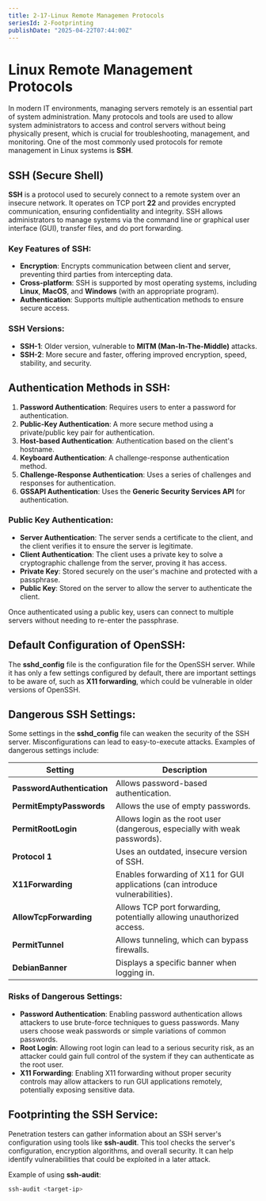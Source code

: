 ```yaml
---
title: 2-17-Linux Remote Managemen Protocols
seriesId: 2-Footprinting
publishDate: "2025-04-22T07:44:00Z"
---
```


# Linux Remote Management Protocols

In modern IT environments, managing servers remotely is an essential part of system administration. Many protocols and tools are used to allow system administrators to access and control servers without being physically present, which is crucial for troubleshooting, management, and monitoring. One of the most commonly used protocols for remote management in Linux systems is **SSH**.

## SSH (Secure Shell)

**SSH** is a protocol used to securely connect to a remote system over an insecure network. It operates on TCP port **22** and provides encrypted communication, ensuring confidentiality and integrity. SSH allows administrators to manage systems via the command line or graphical user interface (GUI), transfer files, and do port forwarding.

### Key Features of SSH:
- **Encryption**: Encrypts communication between client and server, preventing third parties from intercepting data.
- **Cross-platform**: SSH is supported by most operating systems, including **Linux**, **MacOS**, and **Windows** (with an appropriate program).
- **Authentication**: Supports multiple authentication methods to ensure secure access.

### SSH Versions:
- **SSH-1**: Older version, vulnerable to **MITM (Man-In-The-Middle)** attacks.
- **SSH-2**: More secure and faster, offering improved encryption, speed, stability, and security.

## Authentication Methods in SSH:
1. **Password Authentication**: Requires users to enter a password for authentication.
2. **Public-Key Authentication**: A more secure method using a private/public key pair for authentication.
3. **Host-based Authentication**: Authentication based on the client's hostname.
4. **Keyboard Authentication**: A challenge-response authentication method.
5. **Challenge-Response Authentication**: Uses a series of challenges and responses for authentication.
6. **GSSAPI Authentication**: Uses the **Generic Security Services API** for authentication.

### Public Key Authentication:
- **Server Authentication**: The server sends a certificate to the client, and the client verifies it to ensure the server is legitimate.
- **Client Authentication**: The client uses a private key to solve a cryptographic challenge from the server, proving it has access.
- **Private Key**: Stored securely on the user's machine and protected with a passphrase.
- **Public Key**: Stored on the server to allow the server to authenticate the client.

Once authenticated using a public key, users can connect to multiple servers without needing to re-enter the passphrase.

## Default Configuration of OpenSSH:
The **sshd_config** file is the configuration file for the OpenSSH server. While it has only a few settings configured by default, there are important settings to be aware of, such as **X11 forwarding**, which could be vulnerable in older versions of OpenSSH.

## Dangerous SSH Settings:
Some settings in the **sshd_config** file can weaken the security of the SSH server. Misconfigurations can lead to easy-to-execute attacks. Examples of dangerous settings include:

| Setting                | Description                                                    |
|------------------------|----------------------------------------------------------------|
| **PasswordAuthentication** | Allows password-based authentication.                          |
| **PermitEmptyPasswords**   | Allows the use of empty passwords.                             |
| **PermitRootLogin**        | Allows login as the root user (dangerous, especially with weak passwords). |
| **Protocol 1**             | Uses an outdated, insecure version of SSH.                     |
| **X11Forwarding**          | Enables forwarding of X11 for GUI applications (can introduce vulnerabilities). |
| **AllowTcpForwarding**     | Allows TCP port forwarding, potentially allowing unauthorized access. |
| **PermitTunnel**           | Allows tunneling, which can bypass firewalls.                  |
| **DebianBanner**           | Displays a specific banner when logging in.                    |

### Risks of Dangerous Settings:
- **Password Authentication**: Enabling password authentication allows attackers to use brute-force techniques to guess passwords. Many users choose weak passwords or simple variations of common passwords.
- **Root Login**: Allowing root login can lead to a serious security risk, as an attacker could gain full control of the system if they can authenticate as the root user.
- **X11 Forwarding**: Enabling X11 forwarding without proper security controls may allow attackers to run GUI applications remotely, potentially exposing sensitive data.

## Footprinting the SSH Service:
Penetration testers can gather information about an SSH server's configuration using tools like **ssh-audit**. This tool checks the server's configuration, encryption algorithms, and overall security. It can help identify vulnerabilities that could be exploited in a later attack.

Example of using **ssh-audit**:
```bash
ssh-audit <target-ip>
